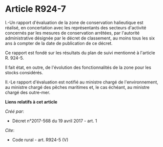 # Article R924-7

I.-Un rapport d'évaluation de la zone de conservation halieutique est réalisé, en concertation avec les représentants des
secteurs d'activité concernés par les mesures de conservation arrêtées, par l'autorité administrative désignée par le décret
de classement, au moins tous les six ans à compter de la date de publication de ce décret. 

Ce rapport est fondé sur les résultats du plan de suivi mentionné à l'article R. 924-5. 

Il fait état, en outre, de l'évolution des fonctionnalités de la zone pour les stocks considérés. 

II.-Le rapport d'évaluation est notifié au ministre chargé de l'environnement, au ministre chargé des pêches maritimes et, le
cas échéant, au ministre chargé des outre-mer.

**Liens relatifs à cet article**

_Créé par_:

  - Décret n°2017-568 du 19 avril 2017 - art. 1

_Cite_:

  - Code rural - art. R924-5 (V)
